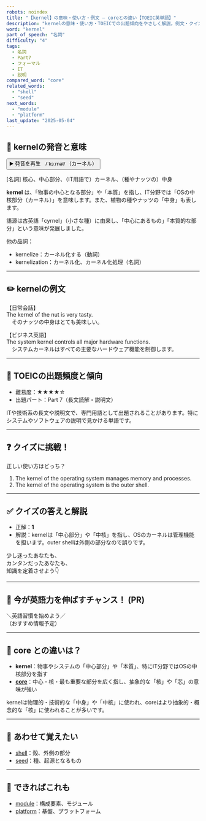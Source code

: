 ```yaml
---
robots: noindex
title: "【kernel】の意味・使い方・例文 ― coreとの違い【TOEIC英単語】"
description: "kernelの意味・使い方・TOEICでの出題傾向をやさしく解説。例文・クイズ付きでcoreとの違いもわかりやすく学べます。"
word: "kernel"
part_of_speech: "名詞"
difficulty: "4"
tags:
  - 名詞
  - Part7
  - フォーマル
  - IT
  - 説明
compared_word: "core"
related_words:
  - "shell"
  - "seed"
next_words:
  - "module"
  - "platform"
last_update: "2025-05-04"
---
```


## 🔰 kernelの発音と意味

<button class="play-audio" onclick="playTTS('kernel')">
  <span class="play-audio-main">
    ▶️ 発音を再生　/ˈkɜːrnəl/
  </span>
  <span class="play-audio-sub">
    （カーネル）
  </span>
</button>

[名詞] 核心、中心部分、（IT用語で）カーネル、（種やナッツの）中身

**kernel** は、「物事の中心となる部分」や「本質」を指し、IT分野では「OSの中核部分（カーネル）」を意味します。また、植物の種やナッツの「中身」も表します。

語源は古英語「cyrnel」（小さな種）に由来し、「中心にあるもの」「本質的な部分」という意味が発展しました。

他の品詞：  
- kernelize：カーネル化する（動詞）
- kernelization：カーネル化、カーネル化処理（名詞）

---

## ✏️ kernelの例文

【日常会話】  
The kernel of the nut is very tasty.  
　そのナッツの中身はとても美味しい。

【ビジネス英語】  
The system kernel controls all major hardware functions.  
　システムカーネルはすべての主要なハードウェア機能を制御します。

---

## 🎯 TOEICの出題頻度と傾向

- 難易度：★★★★☆
- 出題パート：Part 7（長文読解・説明文）

ITや技術系の長文や説明文で、専門用語として出題されることがあります。特にシステムやソフトウェアの説明で見かける単語です。

---

## ❓ クイズに挑戦！

正しい使い方はどっち？

1. The kernel of the operating system manages memory and processes.  
2. The kernel of the operating system is the outer shell.

---

## ✅ クイズの答えと解説

- 正解：**1**
- 解説：kernelは「中心部分」や「中核」を指し、OSのカーネルは管理機能を担います。outer shellは外側の部分なので誤りです。

少し迷ったあなたも、  
カンタンだったあなたも、  
知識を定着させよう👇️

---

## 🚀 今が英語力を伸ばすチャンス！ (PR)

<div class="info-center">
＼英語習慣を始めよう／<br>  
（おすすめ情報予定）
</div>

---

## 🤔  core との違いは？

- **kernel**：物事やシステムの「中心部分」や「本質」、特にIT分野ではOSの中核部分を指す
- **[core](/word/core/)**：中心・核・最も重要な部分を広く指し、抽象的な「核」や「芯」の意味が強い

kernelは物理的・技術的な「中身」や「中核」に使われ、coreはより抽象的・概念的な「核」に使われることが多いです。

---

## 🧩 あわせて覚えたい

- [shell](/word/shell/)：殻、外側の部分
- [seed](/word/seed/)：種、起源となるもの

---

## 📖 できればこれも

- [module](/word/module/)：構成要素、モジュール
- [platform](/word/platform/)：基盤、プラットフォーム

<!-- cvid: aid10_bid13 -->
